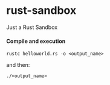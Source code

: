 # rust-sandbox
Just a Rust Sandbox

#### Compile and execution

```rustc helloworld.rs -o <output_name>```

and then:

```./<output_name>```
